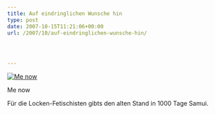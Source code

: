 ```yaml
---
title: Auf eindringlichen Wunsche hin
type: post
date: 2007-10-15T11:21:06+00:00
url: /2007/10/auf-eindringlichen-wunsche-hin/




---
```

<div class="flickr">
  <a href="http://www.flickr.com/photos/schreibblogade/1582169247/" title="Me now"><img src="//farm3.static.flickr.com/2025/1582169247_a4d7106ff0.jpg" alt="Me now" /></a></p>

  <p>
    Me now
  </p>
</div>

Für die Locken-Fetischisten gibts den alten Stand in 1000 Tage Samui.
